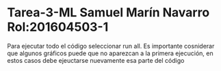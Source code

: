 # Tarea-3-ML Samuel Marín Navarro Rol:201604503-1

Para ejecutar todo el código seleccionar run all. Es importante cosniderar que algunos gráficos puede que no aparezcan a la primera ejecución, en estos casos debe ejeuctarse nuevamente esa parte del código
